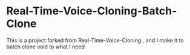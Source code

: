# Real-Time-Voice-Cloning-Batch-Clone
This is a project forked from Real-Time-Voice-Cloning , and I make it to batch clone void to what I need 
